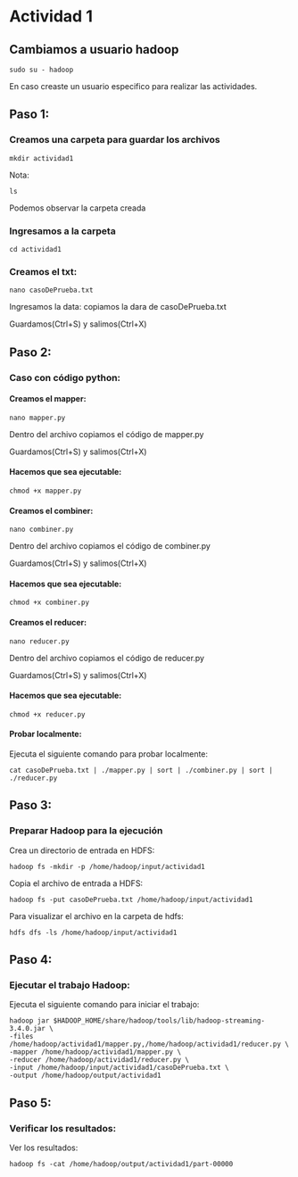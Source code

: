 # Actividad 1

## Cambiamos a usuario hadoop
```
sudo su - hadoop
```
En caso creaste un usuario especifico para realizar las actividades.

## Paso 1:

### Creamos una carpeta para guardar los archivos
```
mkdir actividad1
```

Nota: 
```
ls
```
Podemos observar la carpeta creada

### Ingresamos a la carpeta
```
cd actividad1
```

### Creamos el txt:
```
nano casoDePrueba.txt
```

Ingresamos la data: copiamos la dara de casoDePrueba.txt

Guardamos(Ctrl+S) y salimos(Ctrl+X)

## Paso 2:
### Caso con código python:
#### Creamos el mapper:
```
nano mapper.py
```

Dentro del archivo copiamos el código de mapper.py

Guardamos(Ctrl+S) y salimos(Ctrl+X)

#### Hacemos que sea ejecutable:
```
chmod +x mapper.py
```

#### Creamos el combiner:
```
nano combiner.py
```

Dentro del archivo copiamos el código de combiner.py

Guardamos(Ctrl+S) y salimos(Ctrl+X)

#### Hacemos que sea ejecutable:
```
chmod +x combiner.py
```

#### Creamos el reducer:
```
nano reducer.py
```

Dentro del archivo copiamos el código de reducer.py

Guardamos(Ctrl+S) y salimos(Ctrl+X)

#### Hacemos que sea ejecutable:
```
chmod +x reducer.py
```

#### Probar localmente:

Ejecuta el siguiente comando para probar localmente:
```
cat casoDePrueba.txt | ./mapper.py | sort | ./combiner.py | sort | ./reducer.py
```

## Paso 3:

### Preparar Hadoop para la ejecución

Crea un directorio de entrada en HDFS:
```
hadoop fs -mkdir -p /home/hadoop/input/actividad1
```

Copia el archivo de entrada a HDFS:
```
hadoop fs -put casoDePrueba.txt /home/hadoop/input/actividad1
```

Para visualizar el archivo en la carpeta de hdfs:
```
hdfs dfs -ls /home/hadoop/input/actividad1
```

## Paso 4:

### Ejecutar el trabajo Hadoop:

Ejecuta el siguiente comando para iniciar el trabajo:
```
hadoop jar $HADOOP_HOME/share/hadoop/tools/lib/hadoop-streaming-3.4.0.jar \
-files /home/hadoop/actividad1/mapper.py,/home/hadoop/actividad1/reducer.py \
-mapper /home/hadoop/actividad1/mapper.py \
-reducer /home/hadoop/actividad1/reducer.py \
-input /home/hadoop/input/actividad1/casoDePrueba.txt \
-output /home/hadoop/output/actividad1
```

## Paso 5:
### Verificar los resultados:

Ver los resultados:
```
hadoop fs -cat /home/hadoop/output/actividad1/part-00000
```

